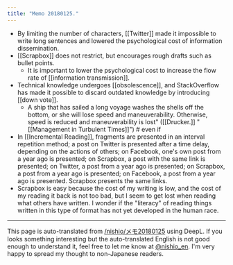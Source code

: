 ```yaml
---
title: "Memo 20180125."
---
```


- By limiting the number of characters, [[Twitter]] made it impossible to write long sentences and lowered the psychological cost of information dissemination.
- [[Scrapbox]] does not restrict, but encourages rough drafts such as bullet points.
    - It is important to lower the psychological cost to increase the flow rate of [[information transmission]].
- Technical knowledge undergoes [[obsolescence]], and StackOverflow has made it possible to discard outdated knowledge by introducing [[down vote]].
    - A ship that has sailed a long voyage washes the shells off the bottom, or she will lose speed and maneuverability. Otherwise, speed is reduced and maneuverability is lost" ([[Drucker.]] "[[Management in Turbulent Times]]") # even if
- In [[Incremental Reading]], fragments are presented in an interval repetition method; a post on Twitter is presented after a time delay, depending on the actions of others; on Facebook, one's own post from a year ago is presented; on Scrapbox, a post with the same link is presented; on Twitter, a post from a year ago is presented; on Scrapbox, a post from a year ago is presented; on Facebook, a post from a year ago is presented. Scrapbox presents the same links.
- Scrapbox is easy because the cost of my writing is low, and the cost of my reading it back is not too bad, but I seem to get lost when reading what others have written. I wonder if the "literacy" of reading things written in this type of format has not yet developed in the human race.

---
This page is auto-translated from [/nishio/メモ20180125](https://scrapbox.io/nishio/メモ20180125) using DeepL. If you looks something interesting but the auto-translated English is not good enough to understand it, feel free to let me know at [@nishio_en](https://twitter.com/nishio_en). I'm very happy to spread my thought to non-Japanese readers.